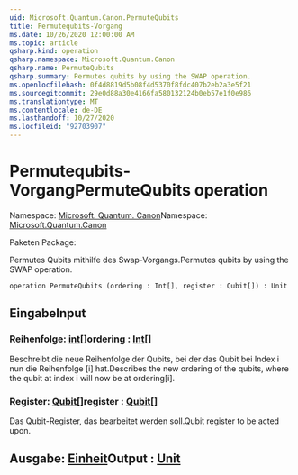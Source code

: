 ```yaml
---
uid: Microsoft.Quantum.Canon.PermuteQubits
title: Permutequbits-Vorgang
ms.date: 10/26/2020 12:00:00 AM
ms.topic: article
qsharp.kind: operation
qsharp.namespace: Microsoft.Quantum.Canon
qsharp.name: PermuteQubits
qsharp.summary: Permutes qubits by using the SWAP operation.
ms.openlocfilehash: 0f4d8819d5b08f4d5370f8fdc407b2eb2a3e5f21
ms.sourcegitcommit: 29e0d88a30e4166fa580132124b0eb57e1f0e986
ms.translationtype: MT
ms.contentlocale: de-DE
ms.lasthandoff: 10/27/2020
ms.locfileid: "92703907"
---
```

# <a name="permutequbits-operation"></a><span data-ttu-id="c6751-102">Permutequbits-Vorgang</span><span class="sxs-lookup"><span data-stu-id="c6751-102">PermuteQubits operation</span></span>

<span data-ttu-id="c6751-103">Namespace: [Microsoft. Quantum. Canon](xref:Microsoft.Quantum.Canon)</span><span class="sxs-lookup"><span data-stu-id="c6751-103">Namespace: [Microsoft.Quantum.Canon](xref:Microsoft.Quantum.Canon)</span></span>

<span data-ttu-id="c6751-104">Paketen [](https://nuget.org/packages/)</span><span class="sxs-lookup"><span data-stu-id="c6751-104">Package: [](https://nuget.org/packages/)</span></span>


<span data-ttu-id="c6751-105">Permutes Qubits mithilfe des Swap-Vorgangs.</span><span class="sxs-lookup"><span data-stu-id="c6751-105">Permutes qubits by using the SWAP operation.</span></span>

```qsharp
operation PermuteQubits (ordering : Int[], register : Qubit[]) : Unit
```


## <a name="input"></a><span data-ttu-id="c6751-106">Eingabe</span><span class="sxs-lookup"><span data-stu-id="c6751-106">Input</span></span>

### <a name="ordering--int"></a><span data-ttu-id="c6751-107">Reihenfolge: [int](xref:microsoft.quantum.lang-ref.int)[]</span><span class="sxs-lookup"><span data-stu-id="c6751-107">ordering : [Int](xref:microsoft.quantum.lang-ref.int)[]</span></span>

<span data-ttu-id="c6751-108">Beschreibt die neue Reihenfolge der Qubits, bei der das Qubit bei Index i nun die Reihenfolge [i] hat.</span><span class="sxs-lookup"><span data-stu-id="c6751-108">Describes the new ordering of the qubits, where the qubit at index i will now be at ordering[i].</span></span>


### <a name="register--qubit"></a><span data-ttu-id="c6751-109">Register: [Qubit](xref:microsoft.quantum.lang-ref.qubit)[]</span><span class="sxs-lookup"><span data-stu-id="c6751-109">register : [Qubit](xref:microsoft.quantum.lang-ref.qubit)[]</span></span>

<span data-ttu-id="c6751-110">Das Qubit-Register, das bearbeitet werden soll.</span><span class="sxs-lookup"><span data-stu-id="c6751-110">Qubit register to be acted upon.</span></span>



## <a name="output--unit"></a><span data-ttu-id="c6751-111">Ausgabe: [Einheit](xref:microsoft.quantum.lang-ref.unit)</span><span class="sxs-lookup"><span data-stu-id="c6751-111">Output : [Unit](xref:microsoft.quantum.lang-ref.unit)</span></span>

